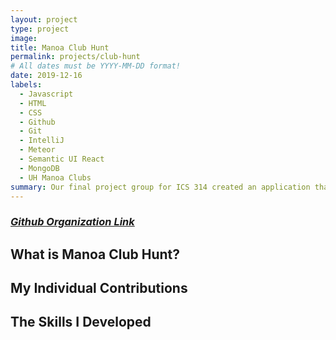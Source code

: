 ```yaml
---
layout: project
type: project
image: 
title: Manoa Club Hunt
permalink: projects/club-hunt
# All dates must be YYYY-MM-DD format!
date: 2019-12-16
labels:
  - Javascript
  - HTML
  - CSS
  - Github
  - Git
  - IntelliJ
  - Meteor
  - Semantic UI React
  - MongoDB
  - UH Manoa Clubs
summary: Our final project group for ICS 314 created an application that allows you to create and search from over 200 clubs that are active throughout the UH Manoa campus. 
---
```


<div class="ui large rounded images">
</div>

### [_Github Organization Link_](https://github.com/manoa-club-hunt)

## What is Manoa Club Hunt?

## My Individual Contributions

## The Skills I Developed 